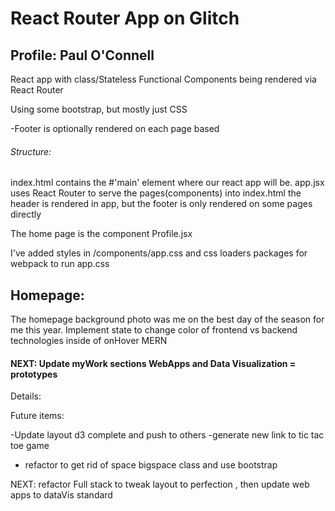 # React Router App on Glitch

## Profile: Paul O'Connell

React app with class/Stateless Functional Components being rendered via React Router

Using some bootstrap, but mostly just CSS

-Footer is optionally rendered on each page based

###### Structure:

index.html contains the #'main' element where our react app will be.
app.jsx uses React Router to serve the pages(components) into index.html
the header is rendered in app, but the footer is only rendered on some pages directly

The home page is the component Profile.jsx

I've added styles in /components/app.css and css loaders packages for webpack to run app.css

## Homepage:

The homepage background photo was me on the best day of the season for me this year.
Implement state to change color of frontend vs backend technologies inside of onHover MERN

#### NEXT: Update myWork sections WebApps and Data Visualization = prototypes

Details:

Future items:

-Update layout d3 complete and push to others
-generate new link to tic tac toe game

- refactor to get rid of space bigspace class and use bootstrap


NEXT: refactor Full stack to tweak layout to perfection , then update web apps to dataVis standard